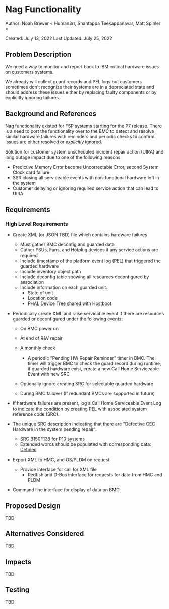 # Nag Functionality

Author: Noah Brewer
  < Human3rr, Shantappa Teekappanavar, Matt Spinler >

Created: July 13, 2022
Last Updated: July 25, 2022

## Problem Description

We need a way to monitor and report back to IBM critical hardware issues on 
customers systems.

We already will collect guard records and PEL logs but customers sometimes don't
recognize their systems are in a depreciated state and should address these
issues either by replacing faulty components or by explicitly ignoring failures.

## Background and References

Nag functionality existed for FSP systems starting for the P7 release. There is 
a need to port the functionality over to the BMC to detect and resolve similar 
hardware failures with reminders and periodic checks to confirm issues are 
either resolved or *explicitly* ignored.
 
Solution for customer system unscheduled incident repair action (UIRA) and long
	outage impact due to one of the following reasons:
- Predictive Memory Error become Uncorrectable Error, second System Clock card
	failure
- SSR closing all serviceable events with non-functional hardware left in the 
	system
- Customer delaying or ignoring required service action that can lead to UIRA

## Requirements
### High Level Requirements
- Create XML (or JSON TBD) file which contains hardware failures
    - Must gather BMC deconfig and guarded data
    - Gather PSUs, Fans, and Hotplug devices if any service actions are required
    - Include timestamp of the platform event log (PEL) that triggered the 
	guarded hardware
    - Include inventory object path 
    - Include deconfig table showing all resources deconfigured by association
    - Include information on each guarded unit:
        - State of unit
        - Location code
        - PHAL Device Tree shared with Hostboot

- Periodically create XML and raise servicable event if there are resources 
	guarded or deconfigured under the following events:
    - On BMC power on
    - At end of R&V repair
    - A monthly check
        - A periodic "Pending HW Repair Reminder" timer in BMC. The timer will 
	trigger BMC to check the guard record during runtime, if guarded 
	hardware exist, create a new Call Home Serviceable Event with new SRC

    - Optionally ignore creating SRC for selectable guarded hardware
    - During BMC failover (If redundant BMCs are supported in future)

- If hardware failures are present, log a Call Home Serviceable Event Log to 
	indicate the condition by creating PEL with associated system reference code (SRC). 

- The unique SRC description indicating that there are "Defective CEC Hardware 
	in the system pending repair".
    - SRC B150F138 for [P10 systems](https://supportcontent.ibm.com/support/pages/service-action-required-srcs-b175f138-or-b150f138?check_logged_in=1)
    - Extended words should be populated with corresponding data: [Defined](https://supportcontent.ibm.com/support/pages/service-action-required-srcs-b175f138-or-b150f138?check_logged_in=1)

- Export XML to HMC, and OS/PLDM on request
   - Provide interface for call for XML file
        - Redfish and D-Bus interface for requests for data from HMC and PLDM

- Command line interface for display of data on BMC

## Proposed Design

TBD

## Alternatives Considered

TBD

## Impacts

TBD

## Testing

TBD
